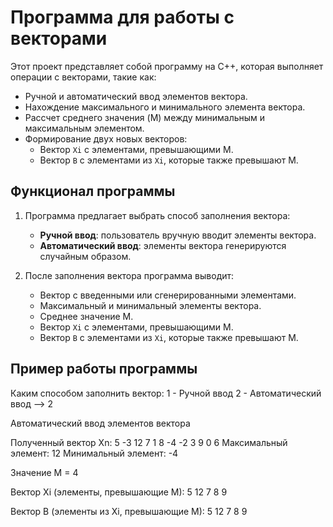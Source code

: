 # Программа для работы с векторами

Этот проект представляет собой программу на C++, которая выполняет операции с векторами, такие как:
- Ручной и автоматический ввод элементов вектора.
- Нахождение максимального и минимального элемента вектора.
- Рассчет среднего значения (M) между минимальным и максимальным элементом.
- Формирование двух новых векторов:
  - Вектор `Xi` с элементами, превышающими M.
  - Вектор `B` с элементами из `Xi`, которые также превышают M.

## Функционал программы

1. Программа предлагает выбрать способ заполнения вектора:
   - **Ручной ввод**: пользователь вручную вводит элементы вектора.
   - **Автоматический ввод**: элементы вектора генерируются случайным образом.
   
2. После заполнения вектора программа выводит:
   - Вектор с введенными или сгенерированными элементами.
   - Максимальный и минимальный элементы вектора.
   - Среднее значение M.
   - Вектор `Xi` с элементами, превышающими M.
   - Вектор `B` с элементами из `Xi`, которые также превышают M.

## Пример работы программы

Каким способом заполнить вектор: 1 - Ручной ввод 2 - Автоматический ввод --> 2

Автоматический ввод элементов вектора

Полученный вектор Xn:
5 -3 12 7 1 8 -4 -2 3 9 0 6
Максимальный элемент: 12 Минимальный элемент: -4

Значение M = 4

Вектор Xi (элементы, превышающие M): 5 12 7 8 9

Вектор B (элементы из Xi, превышающие M): 5 12 7 8 9

